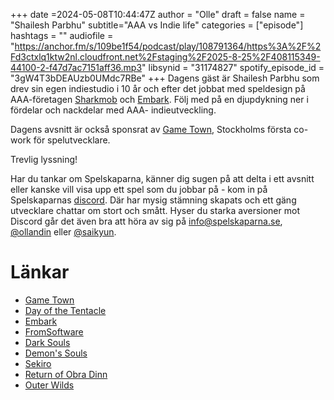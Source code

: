 +++
date =2024-05-08T10:44:47Z
author = "Olle"
draft = false 
name = "Shailesh Parbhu"
subtitle="AAA vs Indie life"
categories = ["episode"]
hashtags = ""
audiofile = "https://anchor.fm/s/109be1f54/podcast/play/108791364/https%3A%2F%2Fd3ctxlq1ktw2nl.cloudfront.net%2Fstaging%2F2025-8-25%2F408115349-44100-2-f47d7ac7151aff36.mp3"
libsynid = "31174827"
spotify_episode_id = "3gW4T3bDEAUzb0UMdc7RBe"
+++
Dagens gäst är Shailesh Parbhu som drev sin egen indiestudio i 10 år och efter det jobbat med speldesign på AAA-företagen [Sharkmob](https://www.sharkmob.com/about) och [Embark](https://www.embark-studios.com/). Följ med på en djupdykning ner i fördelar och nackdelar med AAA- indieutveckling.  

Dagens avsnitt är också sponsrat av [Game Town](https://www.gametown.se/), Stockholms första co-work för spelutvecklare. 

Trevlig lyssning!

Har du tankar om Spelskaparna, känner dig sugen på att delta i ett avsnitt eller kanske vill visa upp ett spel som du jobbar på - kom in på Spelskaparnas [discord](https://discord.gg/hBHEXss). Där har mysig stämning skapats och ett gäng utvecklare chattar om stort och smått. Hyser du starka aversioner mot Discord går det även bra att höra av sig på info@spelskaparna.se, [@ollandin](https://twitter.com/ollelandin) eller [@saikyun](https://twitter.com/Saikyun).

# Länkar
* [Game Town](https://www.gametown.se/)
* [Day of the Tentacle](https://en.wikipedia.org/wiki/Day_of_the_Tentacle)
* [Embark](https://www.embark-studios.com/)
* [FromSoftware](https://www.fromsoftware.jp/ww/)
* [Dark Souls](https://en.wikipedia.org/wiki/Dark_Souls)
* [Demon's Souls](https://en.wikipedia.org/wiki/Demon%27s_Souls)
* [Sekiro](https://en.wikipedia.org/wiki/Sekiro:_Shadows_Die_Twice)
* [Return of Obra Dinn](https://en.wikipedia.org/wiki/Return_of_the_Obra_Dinn)
* [Outer Wilds](https://en.wikipedia.org/wiki/Outer_Wilds)

